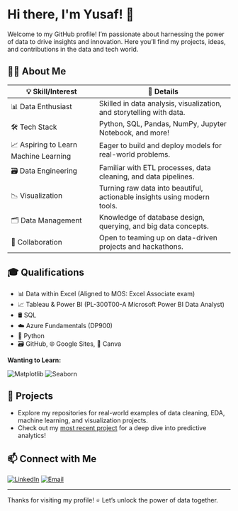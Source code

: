 # Hi there, I'm Yusaf! 👋

Welcome to my GitHub profile! I’m passionate about harnessing the power of data to drive insights and innovation. 
Here you’ll find my projects, ideas, and contributions in the data and tech world.

## 🧑‍💻 About Me

| 💡 Skill/Interest                  | 📝 Details                                                                 |
|------------------------------------|---------------------------------------------------------------------------|
| 📊 Data Enthusiast                 | Skilled in data analysis, visualization, and storytelling with data.       |
| 🛠️ Tech Stack                     | Python, SQL, Pandas, NumPy, Jupyter Notebook, and more!                   |
| 📈 Aspiring to Learn Machine Learning | Eager to build and deploy models for real-world problems.              |
| 🗃️ Data Engineering                | Familiar with ETL processes, data cleaning, and data pipelines.           |
| 📉 Visualization                   | Turning raw data into beautiful, actionable insights using modern tools.   |
| 🗂️ Data Management                 | Knowledge of database design, querying, and big data concepts.            |
| 🤝 Collaboration                   | Open to teaming up on data-driven projects and hackathons.                |

## 🎓 Qualifications

- 📊 Data within Excel (Aligned to MOS: Excel Associate exam)
- 📈 Tableau & Power BI (PL-300T00-A Microsoft Power BI Data Analyst)
- 🛢️ SQL
- ☁️ Azure Fundamentals (DP900)
- 🐍 Python
- 🗃️ GitHub, 🌐 Google Sites, 🎨 Canva

**Wanting to Learn:**

![Matplotlib](https://img.shields.io/badge/-Matplotlib-11557c?logo=matplotlib&logoColor=white&style=flat-square)
![Seaborn](https://img.shields.io/badge/-Seaborn-4c8cb5?style=flat-square)

## 🚀 Projects

- Explore my repositories for real-world examples of data cleaning, EDA, machine learning, and visualization projects.
- Check out my [most recent project](#) for a deep dive into predictive analytics!

## 📫 Connect with Me

[![LinkedIn](https://img.shields.io/badge/-LinkedIn-blue?logo=linkedin&style=flat-square)](https://linkedin.com/in/YOUR-LINKEDIN)
[![Email](https://img.shields.io/badge/-Email-D14836?logo=gmail&logoColor=white&style=flat-square)](mailto:YOUR-EMAIL)

---

Thanks for visiting my profile! ⭐️ Let’s unlock the power of data together.
```
